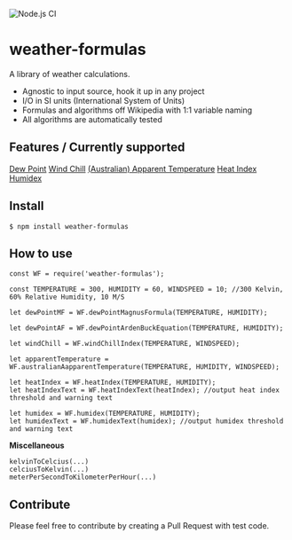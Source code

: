 ![Node.js CI](https://github.com/oyve/weather-formulas/workflows/Node.js%20CI/badge.svg?branch=main)
# weather-formulas
A library of weather calculations.

* Agnostic to input source, hook it up in any project
* I/O in SI units (International System of Units)
* Formulas and algorithms off Wikipedia with 1:1 variable naming
* All algorithms are automatically tested

## Features / Currently supported
[Dew Point](https://en.wikipedia.org/wiki/Dew_point)
[Wind Chill](https://en.wikipedia.org/wiki/Wind_chill#North_American_and_United_Kingdom_wind_chill_index)
[(Australian) Apparent Temperature](https://en.wikipedia.org/wiki/Wind_chill#Australian_apparent_temperature)
[Heat Index](https://en.wikipedia.org/wiki/Heat_index)
[Humidex](https://en.wikipedia.org/wiki/Humidex)

## Install
```
$ npm install weather-formulas
```

## How to use
```
const WF = require('weather-formulas');

const TEMPERATURE = 300, HUMIDITY = 60, WINDSPEED = 10; //300 Kelvin, 60% Relative Humidity, 10 M/S
```

`let dewPointMF = WF.dewPointMagnusFormula(TEMPERATURE, HUMIDITY);`

`let dewPointAF = WF.dewPointArdenBuckEquation(TEMPERATURE, HUMIDITY);`

`let windChill = WF.windChillIndex(TEMPERATURE, WINDSPEED);`

`let apparentTemperature = WF.australianAapparentTemperature(TEMPERATURE, HUMIDITY, WINDSPEED);`

```
let heatIndex = WF.heatIndex(TEMPERATURE, HUMIDITY);
let heatIndexText = WF.heatIndexText(heatIndex); //output heat index threshold and warning text
```
```
let humidex = WF.humidex(TEMPERATURE, HUMIDITY);
let humidexText = WF.humidexText(humidex); //output humidex threshold and warning text
```
**Miscellaneous**
```
kelvinToCelcius(...)
celciusToKelvin(...)
meterPerSecondToKilometerPerHour(...)
```

## Contribute
Please feel free to contribute by creating a Pull Request with test code.
